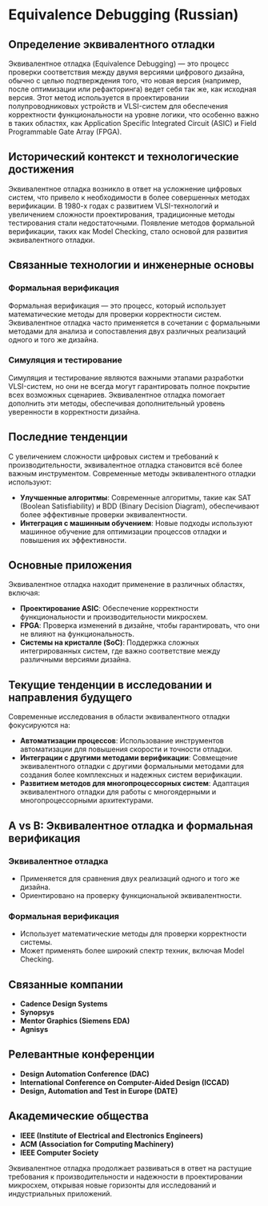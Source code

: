 # Equivalence Debugging (Russian)

## Определение эквивалентного отладки

Эквивалентное отладка (Equivalence Debugging) — это процесс проверки соответствия между двумя версиями цифрового дизайна, обычно с целью подтверждения того, что новая версия (например, после оптимизации или рефакторинга) ведет себя так же, как исходная версия. Этот метод используется в проектировании полупроводниковых устройств и VLSI-систем для обеспечения корректности функциональности на уровне логики, что особенно важно в таких областях, как Application Specific Integrated Circuit (ASIC) и Field Programmable Gate Array (FPGA).

## Исторический контекст и технологические достижения

Эквивалентное отладка возникло в ответ на усложнение цифровых систем, что привело к необходимости в более совершенных методах верификации. В 1980-х годах с развитием VLSI-технологий и увеличением сложности проектирования, традиционные методы тестирования стали недостаточными. Появление методов формальной верификации, таких как Model Checking, стало основой для развития эквивалентного отладки.

## Связанные технологии и инженерные основы

### Формальная верификация

Формальная верификация — это процесс, который использует математические методы для проверки корректности систем. Эквивалентное отладка часто применяется в сочетании с формальными методами для анализа и сопоставления двух различных реализаций одного и того же дизайна.

### Симуляция и тестирование

Симуляция и тестирование являются важными этапами разработки VLSI-систем, но они не всегда могут гарантировать полное покрытие всех возможных сценариев. Эквивалентное отладка помогает дополнить эти методы, обеспечивая дополнительный уровень уверенности в корректности дизайна.

## Последние тенденции

С увеличением сложности цифровых систем и требований к производительности, эквивалентное отладка становится всё более важным инструментом. Современные методы эквивалентного отладки используют:

- **Улучшенные алгоритмы**: Современные алгоритмы, такие как SAT (Boolean Satisfiability) и BDD (Binary Decision Diagram), обеспечивают более эффективные проверки эквивалентности.
- **Интеграция с машинным обучением**: Новые подходы используют машинное обучение для оптимизации процессов отладки и повышения их эффективности.

## Основные приложения

Эквивалентное отладка находит применение в различных областях, включая:

- **Проектирование ASIC**: Обеспечение корректности функциональности и производительности микросхем.
- **FPGA**: Проверка изменений в дизайне, чтобы гарантировать, что они не влияют на функциональность.
- **Системы на кристалле (SoC)**: Поддержка сложных интегрированных систем, где важно соответствие между различными версиями дизайна.

## Текущие тенденции в исследовании и направления будущего

Современные исследования в области эквивалентного отладки фокусируются на:

- **Автоматизации процессов**: Использование инструментов автоматизации для повышения скорости и точности отладки.
- **Интеграции с другими методами верификации**: Совмещение эквивалентного отладки с другими формальными методами для создания более комплексных и надежных систем верификации.
- **Развитием методов для многопроцессорных систем**: Адаптация эквивалентного отладки для работы с многоядерными и многопроцессорными архитектурами.

## A vs B: Эквивалентное отладка и формальная верификация

### Эквивалентное отладка

- Применяется для сравнения двух реализаций одного и того же дизайна.
- Ориентировано на проверку функциональной эквивалентности.

### Формальная верификация

- Использует математические методы для проверки корректности системы.
- Может применять более широкий спектр техник, включая Model Checking.

## Связанные компании

- **Cadence Design Systems**
- **Synopsys**
- **Mentor Graphics (Siemens EDA)**
- **Agnisys**

## Релевантные конференции

- **Design Automation Conference (DAC)**
- **International Conference on Computer-Aided Design (ICCAD)**
- **Design, Automation and Test in Europe (DATE)**

## Академические общества

- **IEEE (Institute of Electrical and Electronics Engineers)**
- **ACM (Association for Computing Machinery)**
- **IEEE Computer Society**

Эквивалентное отладка продолжает развиваться в ответ на растущие требования к производительности и надежности в проектировании микросхем, открывая новые горизонты для исследований и индустриальных приложений.